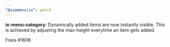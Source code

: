 ```yaml
---
"@siemens/ix": patch
---
```


 __ix-menu-category__: Dynamically added items are now instantly visible. This is achieved by adjusting the max-height everytime an item gets added.

Fixes #1606
